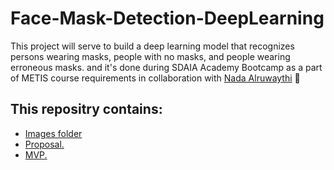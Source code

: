 # Face-Mask-Detection-DeepLearning

This project will serve to build a deep learning model that recognizes persons wearing masks, people with no masks, and people wearing erroneous masks.
 and it's done during SDAIA Academy Bootcamp as a part of METIS course requirements in collaboration with [Nada Alruwaythi](https://github.com/nadaAlruwaythi) :white_heart:
   <br/>
## This repositry contains:
- [Images folder](/Images)
- [Proposal.](Face-Mask-Detection-Propsal.md)
- [MVP.](Face-Mask-Detection-MVP.md)

